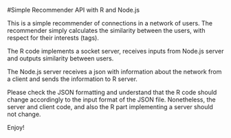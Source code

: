#Simple Recommender API with R and Node.js

This is a simple recommender of connections in a network of users. The recommender simply calculates the similarity between the users, with respect for their interests (tags).

The R code implements a socket server, receives inputs from Node.js server and outputs similarity between users.

The Node.js server receives a json with information about the network from a client and sends the information to R server.

Please check the JSON formatting and understand that the R code should change accordingly to the input format of the JSON file. Nonetheless, the server and client code, and also the R part implementing a server should not change.

Enjoy!

